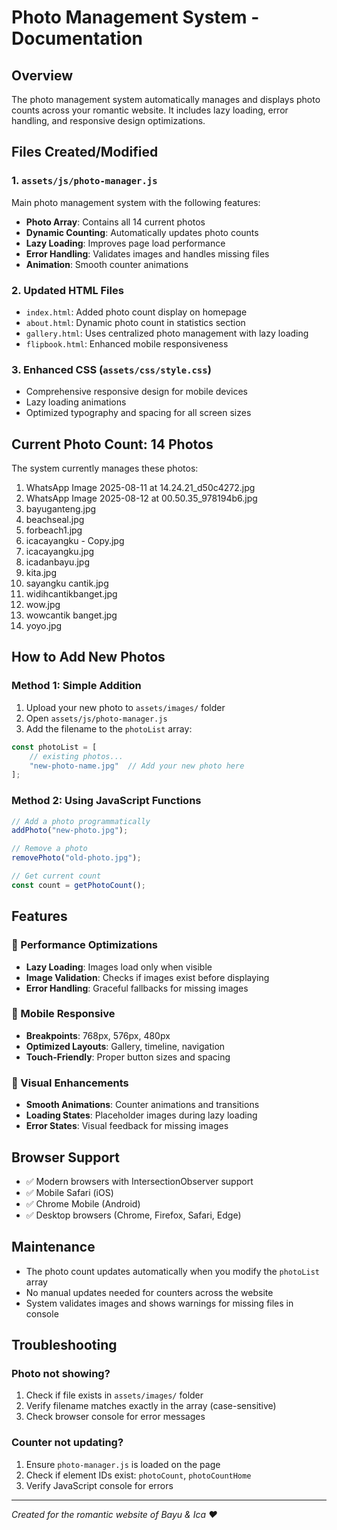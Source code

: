 # Photo Management System - Documentation

## Overview
The photo management system automatically manages and displays photo counts across your romantic website. It includes lazy loading, error handling, and responsive design optimizations.

## Files Created/Modified

### 1. `assets/js/photo-manager.js`
Main photo management system with the following features:
- **Photo Array**: Contains all 14 current photos
- **Dynamic Counting**: Automatically updates photo counts
- **Lazy Loading**: Improves page load performance
- **Error Handling**: Validates images and handles missing files
- **Animation**: Smooth counter animations

### 2. Updated HTML Files
- `index.html`: Added photo count display on homepage
- `about.html`: Dynamic photo count in statistics section
- `gallery.html`: Uses centralized photo management with lazy loading
- `flipbook.html`: Enhanced mobile responsiveness

### 3. Enhanced CSS (`assets/css/style.css`)
- Comprehensive responsive design for mobile devices
- Lazy loading animations
- Optimized typography and spacing for all screen sizes

## Current Photo Count: 14 Photos

The system currently manages these photos:
1. WhatsApp Image 2025-08-11 at 14.24.21_d50c4272.jpg
2. WhatsApp Image 2025-08-12 at 00.50.35_978194b6.jpg
3. bayuganteng.jpg
4. beachseal.jpg
5. forbeach1.jpg
6. icacayangku - Copy.jpg
7. icacayangku.jpg
8. icadanbayu.jpg
9. kita.jpg
10. sayangku cantik.jpg
11. widihcantikbanget.jpg
12. wow.jpg
13. wowcantik banget.jpg
14. yoyo.jpg

## How to Add New Photos

### Method 1: Simple Addition
1. Upload your new photo to `assets/images/` folder
2. Open `assets/js/photo-manager.js`
3. Add the filename to the `photoList` array:

```javascript
const photoList = [
    // existing photos...
    "new-photo-name.jpg"  // Add your new photo here
];
```

### Method 2: Using JavaScript Functions
```javascript
// Add a photo programmatically
addPhoto("new-photo.jpg");

// Remove a photo
removePhoto("old-photo.jpg");

// Get current count
const count = getPhotoCount();
```

## Features

### 🚀 Performance Optimizations
- **Lazy Loading**: Images load only when visible
- **Image Validation**: Checks if images exist before displaying
- **Error Handling**: Graceful fallbacks for missing images

### 📱 Mobile Responsive
- **Breakpoints**: 768px, 576px, 480px
- **Optimized Layouts**: Gallery, timeline, navigation
- **Touch-Friendly**: Proper button sizes and spacing

### 🎨 Visual Enhancements
- **Smooth Animations**: Counter animations and transitions
- **Loading States**: Placeholder images during lazy loading
- **Error States**: Visual feedback for missing images

## Browser Support
- ✅ Modern browsers with IntersectionObserver support
- ✅ Mobile Safari (iOS)
- ✅ Chrome Mobile (Android)
- ✅ Desktop browsers (Chrome, Firefox, Safari, Edge)

## Maintenance
- The photo count updates automatically when you modify the `photoList` array
- No manual updates needed for counters across the website
- System validates images and shows warnings for missing files in console

## Troubleshooting

### Photo not showing?
1. Check if file exists in `assets/images/` folder
2. Verify filename matches exactly in the array (case-sensitive)
3. Check browser console for error messages

### Counter not updating?
1. Ensure `photo-manager.js` is loaded on the page
2. Check if element IDs exist: `photoCount`, `photoCountHome`
3. Verify JavaScript console for errors

---
*Created for the romantic website of Bayu & Ica ❤️*
